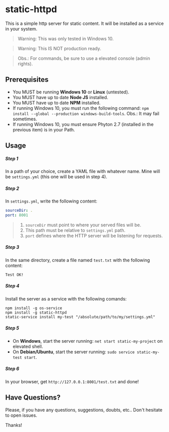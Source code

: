 # static-httpd
This is a simple http server for static content. It will be installed as a service in your system.
> Warning: This was only tested in Windows 10.

> Warning: This IS NOT production ready.

> Obs.: For commands, be sure to use a elevated console (admin rights).

## Prerequisites
- You MUST be running **Windows 10** or **Linux** (untested).
- You MUST have up to date **Node JS** installed.
- You MUST have up to date **NPM** installed.
- If running Windows 10, you must run the following command: `npm install --global --production windows-build-tools`. Obs.: It may fail sometimes.
- If running Windows 10, you must ensure Phyton 2.7 (installed in the previous item) is in your Path.

## Usage

##### Step 1
In a path of your choice, create a YAML file with whatever name. Mine will be `settings.yml` (this one will be used in step 4).

##### Step 2
In `settings.yml`, write the following content:
```yaml
sourceDir: .
port: 8001
```
> 1. `sourceDir` must point to where your served files will be.
> 2. This path must be relative to `settings.yml` path.
> 3. `port` defines where the HTTP server will be listening for requests.

##### Step 3
In the same directory, create a file named `test.txt` with the following content:
```
Test OK!
```

##### Step 4
Install the server as a service with the following comands:
```
npm install -g os-service
npm install -g static-httpd
static-service install my-test "/absolute/path/to/my/settings.yml"
```

##### Step 5
- On **Windows**, start the server running: `net start static-my-project` on elevated shell.
- On **Debian/Ubuntu**, start the server running: `sudo service static-my-test start`.

##### Step 6
In your browser, get `http://127.0.0.1:8001/test.txt` and done!

## Have Questions?
Please, if you have any questions, suggestions, doubts, etc.. Don't hesitate to open issues.

Thanks!
